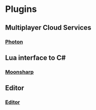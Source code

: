 ﻿# Plugins 

## Multiplayer Cloud Services
### [Photon](https://assetstore.unity.com/packages/tools/network/pun-2-free-119922#description)

## Lua interface to C#
### [Moonsharp](https://assetstore.unity.com/packages/tools/moonsharp-33776#publisher)

## Editor

### [Editor](https://www.jetbrains.com/de-de/riderflow/)